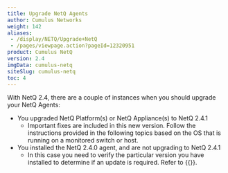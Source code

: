 ```yaml
---
title: Upgrade NetQ Agents
author: Cumulus Networks
weight: 142
aliases:
 - /display/NETQ/Upgrade+NetQ
 - /pages/viewpage.action?pageId=12320951
product: Cumulus NetQ
version: 2.4
imgData: cumulus-netq
siteSlug: cumulus-netq
toc: 4
---
```

With NetQ 2.4, there are a couple of instances when you should upgrade your NetQ Agents:

- You upgraded NetQ Platform(s) or NetQ Appliance(s) to NetQ 2.4.1
    - Important fixes are included in this new version. Follow the instructions provided in the following topics based on the OS that is running on a monitored switch or host.
- You installed the NetQ 2.4.0 agent, and are not upgrading to NetQ 2.4.1
    - In this case you need to verify the particular version you have installed to determine if an update is required. Refer to {{<link title="Update NetQ 2.4.0 Agents">}}.
